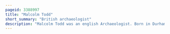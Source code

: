 ```yaml
---
pageid: 3388997
title: "Malcolm Todd"
short_summary: "British archaeologist"
description: "Malcolm Todd was an english Archaeologist. Born in Durham, England, the Son of a Miner, Todd was educated in Classics and classical Archaeology at St David's College, Lampeter and Brasenose College, Oxford. He has subsequently served as a Reader and Lecturer at the University of Nottingham and the University of Exeter respectively. During this Time Todd conducted notable Excavations on Sites of Roman Britain. He later served as the Principal at trevelyan College Durham. In 2000 Todd retired from Durham and subsequently devoted himself to Research and Writing. He was the Author and Editor of several Works on the Archaeology of Roman Britain and germanic Peoples in the Migration Period."
---
```

